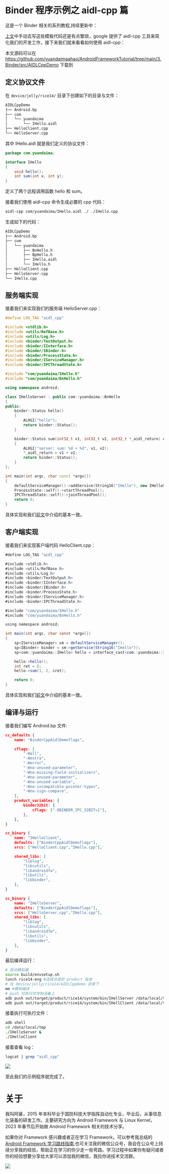 # Binder 程序示例之 aidl-cpp 篇

这是一个 Binder 相关的系列教程,持续更新中：

[上文](https://juejin.cn/post/7222109036588810297)中手动去写这些模板代码还是有点繁琐，google 提供了 aidl-cpp 工具来简化我们的开发工作，接下来我们就来看看如何使用 aidl-cpp：

本文源码可以在 https://github.com/yuandaimaahao/AndroidFrameworkTutorial/tree/main/3.Binder/src/AIDLCppDemo 下载到

## 定义协议文件

在 `device/jelly/rice14/` 目录下创建如下的目录与文件：

```bash
AIDLCppDemo
├── Android.bp
├── com
│   └── yuandaima
│       └── IHello.aidl
├── HelloClient.cpp
└── HelloServer.cpp
```

其中 IHello.aidl 就是我们定义的协议文件：

```java
package com.yuandaima;

interface IHello
{
    void hello();
    int sum(int x, int y);
}
```

定义了两个远程调用函数 hello 和 sum。

接着我们使用 aidl-cpp 命令生成必要的 cpp 代码：

```bash
aidl-cpp com/yuandaima/IHello.aidl ./ ./IHello.cpp
```

生成如下的代码：

```bash
AIDLCppDemo
├── Android.bp
├── com
│   └── yuandaima
│       ├── BnHello.h
│       ├── BpHello.h
│       ├── IHello.aidl
│       └── IHello.h
├── HelloClient.cpp
├── HelloServer.cpp
└── IHello.cpp
```

## 服务端实现

接着我们来实现我们的服务端 HelloServer.cpp：

```cpp
#define LOG_TAG "aidl_cpp"

#include <stdlib.h>
#include <utils/RefBase.h>
#include <utils/Log.h>
#include <binder/TextOutput.h>
#include <binder/IInterface.h>
#include <binder/IBinder.h>
#include <binder/ProcessState.h>
#include <binder/IServiceManager.h>
#include <binder/IPCThreadState.h>

#include "com/yuandaima/IHello.h"
#include "com/yuandaima/BnHello.h"

using namespace android;

class IHelloServer : public com::yuandaima::BnHello
{
public:
    binder::Status hello()
    {
        ALOGI("hello");
        return binder::Status();
    }

    binder::Status sum(int32_t v1, int32_t v2, int32_t *_aidl_return) override
    {
        ALOGI("server: sum: %d + %d", v1, v2);
        *_aidl_return = v1 + v2;
        return binder::Status();
    }
};

int main(int argc, char const *argv[])
{
    defaultServiceManager()->addService(String16("IHello"), new IHelloServer());
    ProcessState::self()->startThreadPool();
    IPCThreadState::self()->joinThreadPool();
    return 0;
}
```

具体实现和我们[前文](https://juejin.cn/post/7222109036588810297)中介绍的基本一致。

## 客户端实现

接着我们来实现客户端代码 HelloClient.cpp：

```java
#define LOG_TAG "aidl_cpp"

#include <stdlib.h>
#include <utils/RefBase.h>
#include <utils/Log.h>
#include <binder/TextOutput.h>
#include <binder/IInterface.h>
#include <binder/IBinder.h>
#include <binder/ProcessState.h>
#include <binder/IServiceManager.h>
#include <binder/IPCThreadState.h>

#include "com/yuandaima/IHello.h"
#include "com/yuandaima/BnHello.h"

using namespace android;

int main(int argc, char const *argv[])
{
    sp<IServiceManager> sm = defaultServiceManager();
    sp<IBinder> binder = sm->getService(String16("IHello"));
    sp<com::yuandaima::IHello> hello = interface_cast<com::yuandaima::IHello>(binder);

    hello->hello();
    int ret = 0;
    hello->sum(1, 2, &ret);

    return 0;
}
```

具体实现和我们[前文](https://juejin.cn/post/7222109036588810297)中介绍的基本一致。

## 编译与运行

接着我们编写 Android.bp 文件:

```json
cc_defaults {
    name: "BinderCppAidlDemoflags",

    cflags: [
        "-Wall",
        "-Wextra",
        "-Werror",
        "-Wno-unused-parameter",
        "-Wno-missing-field-initializers",
        "-Wno-unused-parameter",
        "-Wno-unused-variable",
        "-Wno-incompatible-pointer-types",
        "-Wno-sign-compare",
    ],
    product_variables: {
        binder32bit: {
            cflags: ["-DBINDER_IPC_32BIT=1"],
        },
    },
}

cc_binary {
    name: "IHelloClient",
    defaults: ["BinderCppAidlDemoflags"],
    srcs: ["HelloClient.cpp","IHello.cpp"],

    shared_libs: [
        "liblog",
        "libcutils",
        "libandroidfw",
        "libutils",
        "libbinder",
    ],
}

cc_binary {
    name: "IHelloServer",
    defaults: ["BinderCppAidlDemoflags"],
    srcs: ["HelloServer.cpp","IHello.cpp"],
    shared_libs: [
        "liblog",
        "libcutils",
        "libandroidfw",
        "libutils",
        "libbinder",
    ],
}
```

最后编译运行：

```bash
# 启动模拟器
source build/envsetup.sh
lunch rice14-eng #选择合适的 product 版本
# 在 device/jelly/rice14/AIDLCppDemo 目录下
mm #模块编译
# push 可执行文件到设备上
adb push out/target/product/rice14/system/bin/IHellServer /data/local/tmp
adb push out/target/product/rice14/system/bin/IHellClient /data/local/tmp
```

接着执行可执行文件：

```bash
adb shell
cd /data/local/tmp
./IHelloServer &
./IHelloClient
```

接着查看 log：

```bash
logcat | grep "aidl_cpp"
```

![](https://gitee.com/stingerzou/pic-bed/raw/master/img/20230608172053.png)

至此我们的示例程序就完成了。

# 关于

我叫阿豪，2015 年本科毕业于国防科技大学指挥自动化专业，毕业后，从事信息化装备的研发工作。主要研究方向为 Android Framework 与 Linux Kernel，2023 年春节后开始做 Android Framework 相关的技术分享。

如果你对 Framework 感兴趣或者正在学习 Framework，可以参考我总结的[Android Framework 学习路线指南](https://github.com/yuandaimaahao/AndroidFrameworkTutorial),也可关注我的微信公众号，我会在公众号上持续分享我的经验，帮助正在学习的你少走一些弯路。学习过程中如果你有疑问或者你的经验想要分享给大家可以添加我的微信，我拉你进技术交流群。

![](https://gitee.com/stingerzou/pic-bed/raw/master/img/4e7348e352774883ecb19ab021d6cee.jpg)
